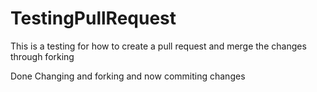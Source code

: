 # TestingPullRequest


This is a testing for how to create a pull request and merge the changes through forking

Done Changing and forking and now commiting changes
